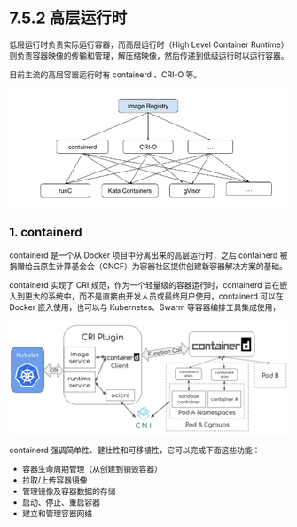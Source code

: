 # 7.5.2 高层运行时

低层运行时负责实际运行容器，而高层运行时（High Level Container Runtime）则负责容器映像的传输和管理，解压缩映像，然后传递到低级运行时以运行容器。

目前主流的高层容器运行时有 containerd 、CRI-O 等。

<div  align="center">
	<img src="../assets/runtime.png" width = "550"  align=center />
</div>

## 1. containerd

containerd 是一个从 Docker 项目中分离出来的高层运行时，之后 containerd 被捐赠给云原生计算基金会（CNCF）为容器社区提供创建新容器解决方案的基础。

containerd 实现了 CRI 规范，作为一个轻量级的容器运行时，containerd 旨在嵌入到更大的系统中，而不是直接由开发人员或最终用户使用，containerd 可以在 Docker 嵌入使用，也可以与 Kubernetes、Swarm 等容器编排工具集成使用，

<div  align="center">
	<img src="../assets/containerd-cri-plugin.png" width = "600"  align=center />
</div>


containerd 强调简单性、健壮性和可移植性，它可以完成下面这些功能：

- 容器生命周期管理（从创建到销毁容器）
- 拉取/上传容器镜像
- 管理镜像及容器数据的存储
- 启动、停止、重启容器
- 建立和管理容器网络
